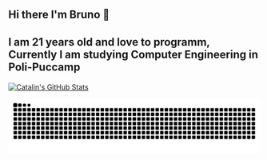 ## Hi there I'm Bruno 👋
## I am 21 years old and love to programm, Currently I am studying Computer Engineering in Poli-Puccamp

<a href="https://github.com/BrunoBianchi">
  <img align="center" src="https://github-readme-stats.vercel.app/api/top-langs?username=BrunoBianchi&show_icons=true&line_height=27&count_private=true&title_color=ffffff&text_color=c9cacc&icon_color=2bbc8a&bg_color=1d1f21" alt="Catalin's GitHub Stats" />
</a>

<div> 
  
![Snake animation](https://github.com/BrunoBianchi/BrunoBianchi/blob/output/github-contribution-grid-snake.svg)
  
</div>
